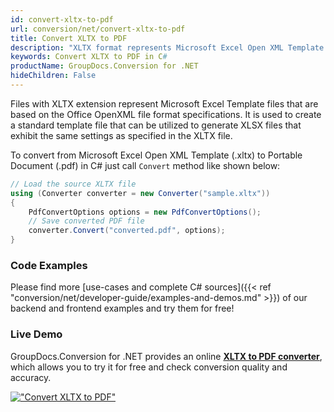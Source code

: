 ```yaml
---
id: convert-xltx-to-pdf
url: conversion/net/convert-xltx-to-pdf
title: Convert XLTX to PDF
description: "XLTX format represents Microsoft Excel Open XML Template with .xltx extension. Learn how to convert XLTX to PDF file programmatically in C# language using GroupDocs.Conversion for .NET library."
keywords: Convert XLTX to PDF in C#
productName: GroupDocs.Conversion for .NET
hideChildren: False
---
```


Files with XLTX extension represent Microsoft Excel Template files that are based on the Office OpenXML file format specifications. It is used to create a standard template file that can be utilized to generate XLSX files that exhibit the same settings as specified in the XLTX file.

To convert from Microsoft Excel Open XML Template (.xltx) to Portable Document (.pdf) in C# just call `Convert` method like shown below:

```csharp
// Load the source XLTX file
using (Converter converter = new Converter("sample.xltx"))
{
    PdfConvertOptions options = new PdfConvertOptions();
    // Save converted PDF file
    converter.Convert("converted.pdf", options);
}
```

### Code Examples

Please find more [use-cases and complete C# sources]({{< ref "conversion/net/developer-guide/examples-and-demos.md" >}}) of our backend and frontend examples and try them for free!

### Live Demo

GroupDocs.Conversion for .NET provides an online [**XLTX to PDF converter**](https://products.groupdocs.app/conversion/xltx-to-pdf), which allows you to try it for free and check conversion quality and accuracy.

[!["Convert XLTX to PDF"](conversion/net/images/convert-xltx-to-pdf.png)](https://products.groupdocs.app/conversion/xltx-to-pdf)